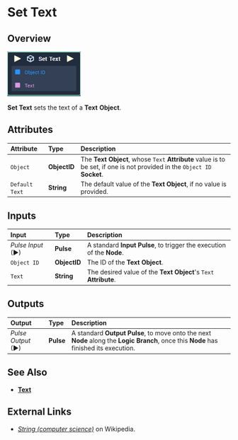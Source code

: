 # Set Text

## Overview

![The Set Text Node.](../../../.gitbook/assets/set-text.PNG)

**Set Text** sets the text of a **Text** **Object**.

## Attributes

| Attribute | Type | Description |
| :--- | :--- | :--- |
| `Object` | **ObjectID** | The **Text** **Object**, whose `Text` **Attribute** value is to be set, if one is not provided in the `Object ID` **Socket**. |
| `Default Text` | **String** | The default value of the **Text Object**, if no value is provided. |

## Inputs

| Input | Type | Description |
| :--- | :--- | :--- |
| _Pulse Input_ \(►\) | **Pulse** | A standard **Input Pulse**, to trigger the execution of the **Node**. |
| `Object ID` | **ObjectID** | The ID of the **Text** **Object**. |
| `Text` | **String** | The desired value of the **Text Object**'s `Text` **Attribute**. |

## Outputs

| Output | Type | Description |
| :--- | :--- | :--- |
| _Pulse Output_ \(►\) | **Pulse** | A standard **Output Pulse**, to move onto the next **Node** along the **Logic Branch**, once this **Node** has finished its execution. |

## See Also

* [**Text**](../../../getting-started/scene-objects/text.md)

## External Links

* [_String \(computer science\)_](https://en.wikipedia.org/wiki/String_%28computer_science%29) on Wikipedia.

